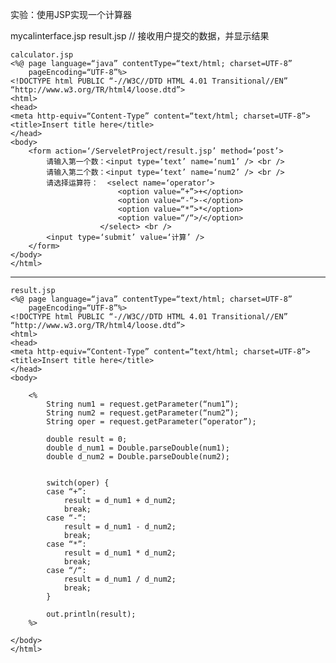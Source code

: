 实验：使用JSP实现一个计算器


mycalinterface.jsp
result.jsp // 接收用户提交的数据，并显示结果

	calculator.jsp
	<%@ page language=“java” contentType=“text/html; charset=UTF-8”
	    pageEncoding=“UTF-8”%>
	<!DOCTYPE html PUBLIC “-//W3C//DTD HTML 4.01 Transitional//EN” “http://www.w3.org/TR/html4/loose.dtd”>
	<html>
	<head>
	<meta http-equiv=“Content-Type” content=“text/html; charset=UTF-8”>
	<title>Insert title here</title>
	</head>
	<body>
		<form action=‘/ServeletProject/result.jsp’ method=‘post’>
			请输入第一个数：<input type=‘text’ name=‘num1’ /> <br />
			请输入第二个数：<input type=‘text’ name=‘num2’ /> <br />
			请选择运算符：  <select name=‘operator’>
							<option value=“+”>+</option>
							<option value=“-“>-</option>
							<option value=“*”>*</option>
							<option value=“/“>/</option> 
						</select> <br />
			<input type=‘submit’ value=‘计算’ />
		</form>
	</body>
	</html>
	
-------
	

	result.jsp
	<%@ page language=“java” contentType=“text/html; charset=UTF-8”
	    pageEncoding=“UTF-8”%>
	<!DOCTYPE html PUBLIC “-//W3C//DTD HTML 4.01 Transitional//EN” “http://www.w3.org/TR/html4/loose.dtd”>
	<html>
	<head>
	<meta http-equiv=“Content-Type” content=“text/html; charset=UTF-8”>
	<title>Insert title here</title>
	</head>
	<body>
		
		<%
	 		String num1 = request.getParameter(“num1”);
			String num2 = request.getParameter(“num2”);
			String oper = request.getParameter(“operator”); 
			
			double result = 0;
	 		double d_num1 = Double.parseDouble(num1);
			double d_num2 = Double.parseDouble(num2); 
			
			
			switch(oper) {
			case “+”:
				result = d_num1 + d_num2;
				break;
			case “-“:
				result = d_num1 - d_num2;
				break;
			case “*”:
				result = d_num1 * d_num2;
				break;
			case “/“:
				result = d_num1 / d_num2;
				break;
			}
			
			out.println(result); 
		%>
		
	</body>
	</html>
	


